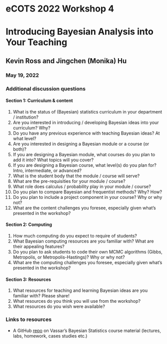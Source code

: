 # eCOTS 2022 Workshop 4
# Introducing Bayesian Analysis into Your Teaching
## Kevin Ross and Jingchen (Monika) Hu
### May 19, 2022

### Additional discussion questions 

#### Section 1: Curriculum & content

1. What is the status of (Bayesian) statistics curriculum in your department / institution?
2. Are you interested in introducing / developing Bayesian ideas into your curriculum? Why?
3. Do you have any previous experience with teaching Bayesian ideas? At what level?
4. Are you interested in designing a Bayesian module or a course (or both)?
5. If you are designing a Bayesian module, what courses do you plan to add it into? What topics will you cover?
6. If you are designing a Bayesian course, what level(s) do you plan for? Intro, intermediate, or advanced?
7. What is the student body that the module / course will serve?
8. What are the pre-requisities for your module / course?
9. What role does calculus / probability play in your module / course?
10. Do you plan to compare Bayesian and frequentist methods? Why? How?
11. Do you plan to include a project component in your course? Why or why not?
12. What are the content challenges you foresee, especially given what’s presented in the workshop?

#### Section 2: Computing

1. How much computing do you expect to require of students?
2. What Bayesian computing resources are you familiar with? What are their appealing features?
3. Do you plan to ask students to code their own MCMC algorithms (Gibbs, Metropolis, or Metropolis-Hastings)? Why or why not?
4. What are the computing challenges you foresee, especially given what’s presented in the workshop?

#### Section 3: Resources

1. What resources for teaching and learning Bayesian ideas are you familiar with? Please share!
2. What resources do you think you will use from the workshop?
3. What resources do you wish were available?


### Links to resources
- A GitHub [repo](https://github.com/monika76five/Undergrad-Bayesian-Course) on Vassar’s Bayesian Statistics course material (lectures, labs, homework, cases studies etc.)
